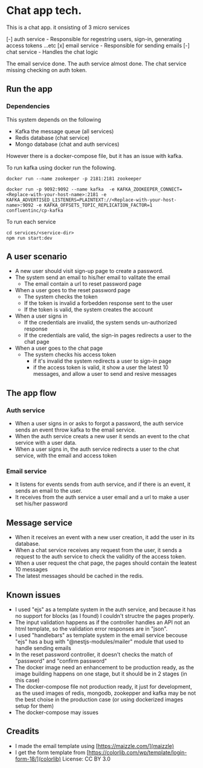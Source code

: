 # Chat app tech.

This is a chat app. it onsisting of 3 micro services

 [-] auth service - Responsible for regestring users, sign-in, generating access tokens ...etc
 [x] email service - Responsible for sending emails
 [-] chat service - Handles the chat logic

 The email service done.
 The auth service almost done.
 The chat service missing checking on auth token.

## Run the app

### Dependencies

This system depends on the following

  - Kafka the message queue (all services)
  - Redis database (chat service)
  - Mongo database (chat and auth services)

However there is a docker-compose file, but it has an issue with kafka.

To run kafka using docker run the following.

```shell
docker run --name zookeeper -p 2181:2181 zookeeper
```

```shell
docker run -p 9092:9092 --name kafka  -e KAFKA_ZOOKEEPER_CONNECT=<Replace-with-your-host-name>:2181 -e KAFKA_ADVERTISED_LISTENERS=PLAINTEXT://<Replace-with-your-host-name>:9092 -e KAFKA_OFFSETS_TOPIC_REPLICATION_FACTOR=1 confluentinc/cp-kafka
```

To run each service

```shell
cd services/<service-dir>
npm run start:dev
```

## A user scenario

 - A new user should visit sign-up page to create a password.
 - The system send an email to his/her email to valitate the email
    * The email contain a url to reset password page
 - When a user goes to the reset password page
    * The system checks the token
    * If the token is invalid a forbedden response sent to the user
    * If the token is valid, the system creates the account
 - When a user signs in
   * If the credentials are invalid, the system sends un-authorized response
   * If the credentials are valid, the sign-in pages redirects a user to the chat page
 - When a user goes to the chat page
   * The system checks his access token
     - if it's invalid the system redirects a user to sign-in page
     - if the access token is valid, it show a user the latest 10 messages, and allow a user to send and resive messages

## The app flow

### Auth service

 - When a user signs in or asks to forgot a password, the auth service sends an event throw kafka to the email service.
 - When the auth service creats a new user it sends an event to the chat service with a user data.
 - When a user signs in, the auth service redirects a user to the chat service, with the  email and access token

### Email service

- It listens for events sends from auth service, and if there is an event, it sends an email to the user.
 - It receives from the auth service a user email and a url to make a user set his/her password

## Message service

  - When it receives an event with a new user creation, it add the user in its database.
  - When a chat service receives any request from the user, it sends a request to the auth service to check the validity of the access token.
  - When a user request the chat page, the pages should contain the leatest 10 messages
  - The latest messages should be cached in the redis.

## Known issues

 - I used "ejs" as a template system in the auth service, and because it has no support for blocks (as I found) I couldn't structre the pages properly.
 - The input validation happens as if the controller handles an API not an html template, so the validation error responses are in "json".
 - I used "handlebars" as template system in the email service becouse "ejs" has a bug with "@nestjs-modules/mailer" module that used to handle sending emails
 - In the reset password controller, it doesn't checks the match of "password" and "confirm password"
 - The docker image need an enhancement to be production ready, as the image building happens on one stage, but it should be in 2 stages (in this case)
 - The docker-compose file not production ready, it just for development, as the used images of redis, mongodb, zookepper and kafka may be not the best choise in the production case (or using dockerized images setup for them)
 - The docker-compose may issues

## Creadits

- I made the email template using [https://maizzle.com/](maizzle)
- I get the form template from [https://colorlib.com/wp/template/login-form-18/](colorlib) License: CC BY 3.0
